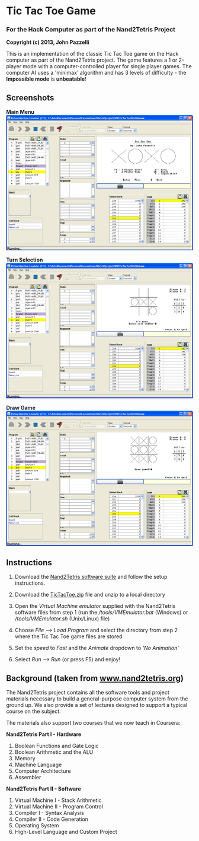 # Tic Tac Toe Game
### For the Hack Computer as part of the Nand2Tetris Project
**Copyright (c) 2013, John Pazzelli**

This is an implementation of the classic Tic Tac Toe game on the Hack computer as part of the Nand2Tetris project.  The game features a 1 or 2-player mode with a computer-controlled player for single player games.  The computer AI uses a 'minimax' algorithm and has 3 levels of difficulty - the **Impossible mode** is **unbeatable**!

## Screenshots
**Main Menu**
![alt text](https://github.com/pazzelli/Nand2Tetris/blob/master/Screenshots/MainMenu.png)

**Turn Selection**
![alt text](https://github.com/pazzelli/Nand2Tetris/blob/master/Screenshots/TurnSelect.png)

**Draw Game**
![alt text](https://github.com/pazzelli/Nand2Tetris/blob/master/Screenshots/DrawGame.png)

## Instructions
1. Download the [Nand2Tetris software suite](http://www.nand2tetris.org/software.php) and follow the setup instructions.

2. Download the [TicTacToe.zip](https://github.com/pazzelli/Nand2Tetris/blob/master/TicTacToe.zip) file and unzip to a local directory

3. Open the *Virtual Machine emulator* supplied with the Nand2Tetris software files from step 1 (run the */tools/VMEmulator.bat* (Windows) or */tools/VMEmulator.sh* (Unix/Linux) file)

4. Choose *File --> Load Program* and select the directory from step 2 where the Tic Tac Toe game files are stored

5. Set the *speed* to *Fast* and the *Animate* dropdown to *'No Animation'*

6. Select *Run --> Run* (or press F5) and enjoy!

## Background (taken from www.nand2tetris.org)
The Nand2Tetris project contains all the software tools and project materials necessary to build a general-purpose computer system from the ground up. We also provide a set of lectures designed to support a typical course on the subject.

The materials also support two courses that we now teach in Coursera:

**Nand2Tetris Part I - Hardware**
1. Boolean Functions and Gate Logic
2. Boolean Arithmetic and the ALU
3. Memory
4. Machine Language
5. Computer Architecture
6. Assembler

**Nand2Tetris Part II - Software**
1. Virtual Machine I - Stack Arithmetic
2. Virtual Machine II - Program Control
3. Compiler I - Syntax Analysis
4. Compiler II - Code Generation
5. Operating System
6. High-Level Language and Custom Project
